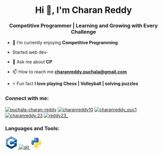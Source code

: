 <h1 align="center">Hi 👋, I'm Charan Reddy</h1>
<h3 align="center">Competitive Programmer | Learning and Growing with Every Challenge</h3>

- 🌱 I’m currently enjoying **Competitive Programming**
-    Started web dev-

- 💬 Ask me about **CP**

- 📫 How to reach me **charanreddy.puchala@gmail.com**

- ⚡ Fun fact **I love playing Chess | Volleyball | solving puzzles**

<h3 align="left">Connect with me:</h3>
<p align="left">
<a href="https://linkedin.com/in/puchala-charan-reddy" target="blank"><img align="center" src="https://raw.githubusercontent.com/rahuldkjain/github-profile-readme-generator/master/src/images/icons/Social/linked-in-alt.svg" alt="puchala-charan-reddy" height="30" width="40" /></a>
<a href="https://www.codechef.com/users/charanreddy10" target="blank"><img align="center" src="https://cdn.jsdelivr.net/npm/simple-icons@3.1.0/icons/codechef.svg" alt="charanreddy10" height="30" width="40" /></a>
<a href="https://www.hackerrank.com/charanreddy_puc1" target="blank"><img align="center" src="https://raw.githubusercontent.com/rahuldkjain/github-profile-readme-generator/master/src/images/icons/Social/hackerrank.svg" alt="charanreddy_puc1" height="30" width="40" /></a>
<a href="https://codeforces.com/profile/charanreddy.23" target="blank"><img align="center" src="https://raw.githubusercontent.com/rahuldkjain/github-profile-readme-generator/master/src/images/icons/Social/codeforces.svg" alt="charanreddy.23" height="30" width="40" /></a>
<a href="https://www.leetcode.com/reddy23_" target="blank"><img align="center" src="https://raw.githubusercontent.com/rahuldkjain/github-profile-readme-generator/master/src/images/icons/Social/leet-code.svg" alt="reddy23_" height="30" width="40" /></a>
</p>

<h3 align="left">Languages and Tools:</h3>
<p align="left"> <a href="https://www.w3schools.com/cpp/" target="_blank" rel="noreferrer"> <img src="https://raw.githubusercontent.com/devicons/devicon/master/icons/cplusplus/cplusplus-original.svg" alt="cplusplus" width="40" height="40"/> </a> <a href="https://git-scm.com/" target="_blank" rel="noreferrer"> <img src="https://www.vectorlogo.zone/logos/git-scm/git-scm-icon.svg" alt="git" width="40" height="40"/> </a> <a href="https://www.python.org" target="_blank" rel="noreferrer"> <img src="https://raw.githubusercontent.com/devicons/devicon/master/icons/python/python-original.svg" alt="python" width="40" height="40"/> </a> </p>
